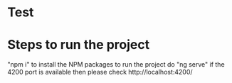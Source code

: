 # Test
# Steps to run the project
"npm i" to install the NPM packages
to run the project do "ng serve"
if the 4200 port is available then please check http://localhost:4200/
